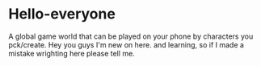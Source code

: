 # Hello-everyone
A global game world that can be played on your phone by characters you pck/create.
Hey you guys I'm new on here. and learning, so if I made a mistake wrighting here please tell me.
